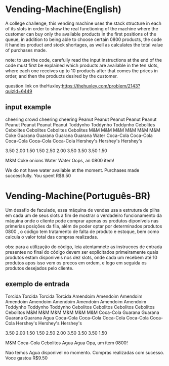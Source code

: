 # Vending-Machine(English)
A college challenge, this vending machine uses the stack structure in each of its slots in order to
show the real functioning of the machine where the customer can buy only the available products
in the first positions of the queue, in addition to being able to choose certain 0800 products, the code
it handles product and stock shortages, as well as calculates the total value of purchases made.


note: to use the code, carefully read the input instructions at the end of the code
must first be explained which products are available in the ten slots, where each one receives up to 10 products
after that comes the prices in order, and then the products desired by the customer.

question link on theHuxley:https://thehuxley.com/problem/2143?quizId=6449


## input example ##


cheering crowd cheering cheering
Peanut Peanut Peanut Peanut
Peanut Peanut Peanut Peanut Peanut
Toddynho Toddynho Toddynho
Cebolites Cebolites Cebolites Cebolites Cebolites
M&M M&M M&M M&M M&M M&M
Coke
Guarana Guarana Guarana Guarana Water
Coca-Cola Coca-Cola Coca-Cola Coca-Cola Coca-Cola
Hershey's Hershey's Hershey's

3.50 2.00 1.50 1.50 2.50 2.00 3.50 3.50 3.50 1.50

M&M
Coke
onions
Water
Water
Oops, an 0800 item!

We do not have water available at the moment.
Purchases made successfully. You spent R$9.50




# Vending-Machine(Português-BR)
Um desafio de faculade, essa máquina de vendas usa a estrutura de pilha em cada um de seus slots a fim de 
mostrar o verdadeiro funcionamento da máquina onde o cliente pode comprar apenas os produtos diponíveis
nas primerias posições da fila, além de poder optar por determinados produtos 0800 , o código
tem tratamento de falta de produto e estoque, bem como calcula o valor total das compras realizadas.


obs: para a utilização do código, leia atentamnete as instrucoes de entrada presentes no final do código
devem ser explicitados primeiramente quais produtos estam disponiveis nos dez slots, onde cada um recebem até 10 produtos
apos isso vem os precos em ordem, e logo em seguida os produtos desejados pelo cliente.


## exemplo de entrada ##


Torcida Torcida Torcida Torcida
Amendoim Amendoim Amendoim Amendoim
Amendoim Amendoim Amendoim Amendoim Amendoim
Toddynho Toddynho Toddynho
Cebolitos Cebolitos Cebolitos Cebolitos Cebolitos
M&M M&M M&M M&M M&M M&M
Coca-Cola
Guarana Guarana Guarana Guarana Agua
Coca-Cola Coca-Cola Coca-Cola Coca-Cola Coca-Cola
Hershey's Hershey's Hershey's

3.50 2.00 1.50 1.50 2.50 2.00 3.50 3.50 3.50 1.50

M&M
Coca-Cola
Cebolitos
Agua
Agua
Opa, um item 0800!

Nao temos Agua disponivel no momento.
Compras realizadas com sucesso. Voce gastou R$9.50



